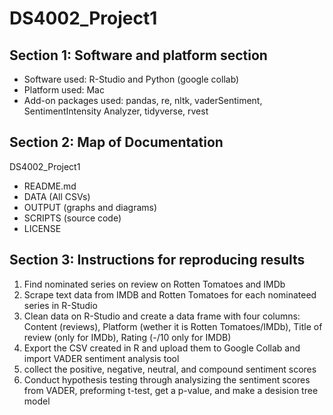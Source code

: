 # DS4002_Project1
## Section 1: Software and platform section
- Software used: R-Studio and Python (google collab)
- Platform used: Mac
- Add-on packages used: pandas, re, nltk, vaderSentiment, SentimentIntensity Analyzer, tidyverse, rvest

## Section 2: Map of Documentation

DS4002_Project1
- README.md
- DATA (All CSVs)
- OUTPUT (graphs and diagrams)
- SCRIPTS (source code)
- LICENSE

## Section 3: Instructions for reproducing results

1. Find nominated series on review on Rotten Tomatoes and IMDb
2. Scrape text data from IMDB and Rotten Tomatoes for each nominateed series in R-Studio
3. Clean data on R-Studio and create a data frame with four columns: Content (reviews), Platform (wether it is Rotten Tomatoes/IMDb), Title of review (only for IMDb), Rating (-/10 only for IMDB)
4. Export the CSV created in R and upload them to Google Collab and import VADER sentiment analysis tool
5. collect the positive, negative, neutral, and compound sentiment scores
6. Conduct hypothesis testing through analysizing the sentiment scores from VADER, preforming t-test, get a p-value, and make a desision tree model
